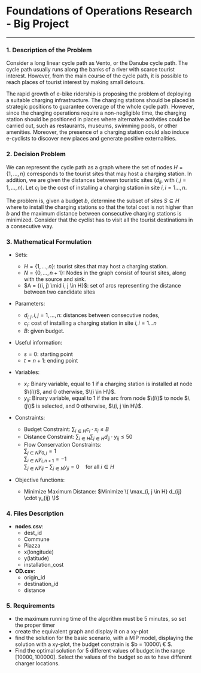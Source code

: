 # Foundations of Operations Research - Big Project

---

### 1. Description of the Problem

Consider a long linear cycle path as Vento, or the Danube cycle path. The cycle path usually runs along the banks of a river with scarce tourist interest. However, from the main course of the cycle path, it is possible to reach places of tourist interest by making small detours.

The rapid growth of e-bike ridership is proposing the problem of deploying a suitable charging infrastructure. The charging stations should be placed in strategic positions to guarantee coverage of the whole cycle path. However, since the charging operations require a non-negligible time, the charging station should be positioned in places where alternative activities could be carried out, such as restaurants, museums, swimming pools, or other amenities. Moreover, the presence of a charging station could also induce e-cyclists to discover new places and generate positive externalities.

### 2. Decision Problem

We can represent the cycle path as a graph where the set of nodes $H = \{1,\ldots, n\}$ corresponds to the tourist sites that may host a charging station.
In addition, we are given the distances between touristic sites ($d_{ij},$ with $i,j =1,\ldots,n$). Let $c_i$ be the cost of installing a charging station in site $i, i=1\ldots,n$.

The problem is, given a budget $b$, determine the subset of sites $S\subseteq H$ where to install the charging stations so that the total cost is not higher than $b$ and the maximum distance between consecutive charging stations is minimized.
Consider that the cyclist has to visit all the tourist destinations in a consecutive way.

### 3. Mathematical Formulation

- Sets:
    - $H = \{1,\ldots, n\}$:  tourist sites that may host a charging station.
    - $N = \{0,\ldots,n+1\}$:  Nodes in the graph consist of tourist sites, along with the source and sink.
    - $A = \{(i, j) \mid i, j \in H}\$: set of arcs representing the distance between two candidate sites

- Parameters:
    - $d_{i,j}, i,j=1,\ldots,n$: distances between consecutive nodes,
    - $c_i$: cost of installing a charging station in site $i, i=1\ldots n$
    - $B$: given budget.

- Useful information:
    - $s = 0$: starting point
    - $t = n+1$: ending point

- Variables:
    - $x_i$: Binary variable, equal to 1 if a charging station is installed at node $\(i\)$, and 0 otherwise, $\(i \in H\)$.
    - $y_{ij}$: Binary variable, equal to 1 if the arc from node $\(i\)$ to node $\(j\)$ is selected, and 0 otherwise, $\(i, j \in H\)$.
 
- Constraints:
    - Budget Constraint: $\sum_{i \in H} c_i \cdot x_i \leq B$
    - Distance Constraint: $\sum_{i \in H} \sum_{j \in H} d_{ij} \cdot y_{ij} \leq 50$
    - Flow Conservation Constraints: <br>
  $\sum_{j \in N} y_{0,j} = 1$ <br>
  $\sum_{i \in N} y_{i,n+1} = -1$ <br>
  $\sum_{j \in N} y_{ij} - \sum_{j \in N} y_{ji} = 0 \quad \text{for all } i \in H$ <br>
  
- Objective functions:
    - Minimize Maximum Distance: $Minimize \( \max_{i, j \in H} d_{ij} \cdot y_{ij} \)$
  
### 4. Files Description

- **nodes.csv**:
    - dest_id
    - Commune
    - Piazza
    - x(longitude)
    - y(latitude)
    - installation_cost
- **OD.csv**:
    - origin_id
    - destination_id
    - distance

### 5. Requirements

- the maximum running time of the algorithm must be 5 minutes, so set the proper timer
- create the equivalent graph and display it on a xy-plot
- find the solution for the basic scenario, with a MIP model, displaying the solution with a xy-plot, the budget
  constrain is $b = 10000\ € $.
- Find the optimal solution for 5 different values of budget in the range $[10000, 100000]$. Select the values of the
  budget so as to have different charger locations.

